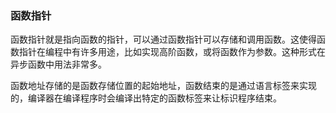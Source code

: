 ### 函数指针

函数指针就是指向函数的指针，可以通过函数指针可以存储和调用函数。这使得函数指针在编程中有许多用途，比如实现高阶函数，或将函数作为参数。这种形式在异步函数中用法非常多。

函数地址存储的是函数存储位置的起始地址，函数结束的是通过语言标签来实现的，编译器在编译程序时会编译出特定的函数标签来让标识程序结束。